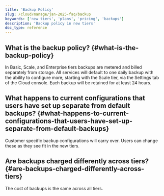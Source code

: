 ```yaml
---
title: 'Backup Policy'
slug: /cloud/manage/jan-2025-faq/backup
keywords: ['new tiers', 'plans', 'pricing', 'backups']
description: 'Backup policy in new tiers'
doc_type: reference
---
```


## What is the backup policy? {#what-is-the-backup-policy}
In Basic, Scale, and Enterprise tiers backups are metered and billed separately from storage.
All services will default to one daily backup with the ability to configure more, starting with the Scale tier, via the Settings tab of the Cloud console. Each backup will be retained for at least 24 hours.

## What happens to current configurations that users have set up separate from default backups? {#what-happens-to-current-configurations-that-users-have-set-up-separate-from-default-backups}

Customer specific backup configurations will carry over.  Users can change these as they see fit in the new tiers.

## Are backups charged differently across tiers? {#are-backups-charged-differently-across-tiers}

The cost of backups is the same across all tiers.
